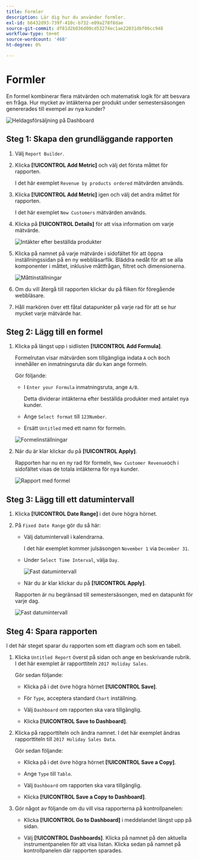 ```yaml
---
title: Formler
description: Lär dig hur du använder formler.
exl-id: b6432d93-739f-410c-b732-e09a278f8dae
source-git-commit: df81d2b036d00cd53274ec1ae22031dbf06cc948
workflow-type: tm+mt
source-wordcount: '468'
ht-degree: 0%

---
```


# Formler

En formel kombinerar flera mätvärden och matematisk logik för att besvara en fråga. Hur mycket av intäkterna per produkt under semestersäsongen genererades till exempel av nya kunder?

![Heldagsförsäljning på Dashboard](../../assets/magento-bi-report-builder-revenue-by-products-formula-report-holiday-sales-dashboard.png)

## Steg 1: Skapa den grundläggande rapporten

1. Välj `Report Builder`.

1. Klicka **[!UICONTROL Add Metric]** och välj det första måttet för rapporten.

   I det här exemplet `Revenue by products ordered` mätvärden används.

1. Klicka **[!UICONTROL Add Metric]** igen och välj det andra måttet för rapporten.

   I det här exemplet `New Customers` mätvärden används.

1. Klicka på **[!UICONTROL Details]** för att visa information om varje mätvärde.

   ![Intäkter efter beställda produkter](../../assets/magento-bi-report-builder-revenue-by-products.png)

1. Klicka på namnet på varje mätvärde i sidofältet för att öppna inställningssidan på en ny webbläsarflik. Bläddra nedåt för att se alla komponenter i måttet, inklusive måttfrågan, filtret och dimensionerna.

   ![Måttinställningar](../../assets/magento-bi-report-builder-revenue-by-products-metric-detail.png)

1. Om du vill återgå till rapporten klickar du på fliken för föregående webbläsare.

1. Håll markören över ett fåtal datapunkter på varje rad för att se hur mycket varje mätvärde har.

## Steg 2: Lägg till en formel

1. Klicka på längst upp i sidlisten **[!UICONTROL Add Formula]**.

   Formelrutan visar mätvärden som tillgängliga indata `A` och `B`och innehåller en inmatningsruta där du kan ange formeln.

   Gör följande:

   * I `Enter your Formula` inmatningsruta, ange `A/B`.

      Detta dividerar intäkterna efter beställda produkter med antalet nya kunder.

   * Ange `Select format` till `123Number`.

   * Ersätt `Untitled` med ett namn för formeln.

   ![Formelinställningar](../../assets/magento-bi-report-builder-revenue-by-products-add-formula-detail.png)

1. När du är klar klickar du på **[!UICONTROL Apply]**.

   Rapporten har nu en ny rad för formeln, `New Customer Revenue`och i sidofältet visas de totala intäkterna för nya kunder.

   ![Rapport med formel](../../assets/magento-bi-report-builder-revenue-by-products-formula-report.png)

## Steg 3: Lägg till ett datumintervall

1. Klicka **[!UICONTROL Date Range]** i det övre högra hörnet.

1. På `Fixed Date Range` gör du så här:

   * Välj datumintervall i kalendrarna.

      I det här exemplet kommer julsäsongen `November 1` via `December 31`.

   * Under `Select Time Interval`, välja `Day`.

      ![Fast datumintervall](../../assets/magento-bi-report-builder-revenue-by-products-formula-report-fixed-date-range.png)

   * När du är klar klickar du på **[!UICONTROL Apply]**.

   Rapporten är nu begränsad till semestersäsongen, med en datapunkt för varje dag.

   ![Fast datumintervall](../../assets/magento-bi-report-builder-revenue-by-products-formula-report-fixed-date-range-report.png)

## Steg 4: Spara rapporten

I det här steget sparar du rapporten som ett diagram och som en tabell.

1. Klicka `Untitled Report` överst på sidan och ange en beskrivande rubrik. I det här exemplet är rapporttiteln `2017 Holiday Sales`.

   Gör sedan följande:

   * Klicka på i det övre högra hörnet **[!UICONTROL Save]**.

   * För `Type`, acceptera standard `Chart` inställning.

   * Välj `Dashboard` om rapporten ska vara tillgänglig.

   * Klicka **[!UICONTROL Save to Dashboard]**.

1. Klicka på rapporttiteln och ändra namnet. I det här exemplet ändras rapporttiteln till `2017 Holiday Sales Data`.

   Gör sedan följande:

   * Klicka på i det övre högra hörnet **[!UICONTROL Save a Copy]**.

   * Ange `Type` till `Table`.

   * Välj `Dashboard` om rapporten ska vara tillgänglig.

   * Klicka **[!UICONTROL Save a Copy to Dashboard]**.

1. Gör något av följande om du vill visa rapporterna på kontrollpanelen:

   * Klicka **[!UICONTROL Go to Dashboard]** i meddelandet längst upp på sidan.

   * Välj **[!UICONTROL Dashboards]**. Klicka på namnet på den aktuella instrumentpanelen för att visa listan. Klicka sedan på namnet på kontrollpanelen där rapporten sparades.
